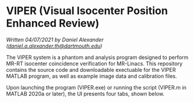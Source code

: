 # VIPER (Visual Isocenter Position Enhanced Review)
_Written 04/07/2021 by Daniel Alexander (_[_daniel.a.alexander.th@dartmouth.edu_](mailto:daniel.a.alexander.th@dartmouth.edu)_)_

The VIPER system is a phantom and analysis program designed to perform MR-RT isocenter coincidence verification for MR-Linacs. This repository contains the source code and downloadable exectuable for the VIPER MATLAB program, as well as example image data and calibration files.

Upon launching the program (VIPER.exe) or running the script (VIPER.m in MATLAB 2020a or later), the UI presents four tabs, shown below.

